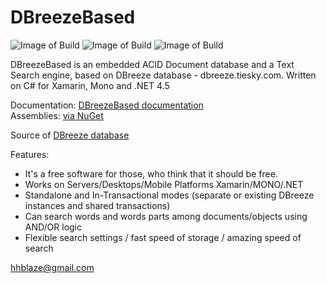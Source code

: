 DBreezeBased
=====================
![Image of Build](https://img.shields.io/badge/DBreezeBased-stable%20version%201.019-3399FF.svg) 
![Image of Build](https://img.shields.io/badge/License-BSD%203,%20FOSS-FC0574.svg) 
![Image of Build](https://img.shields.io/badge/Powered%20by-tiesky.com-1883F5.svg)

DBreezeBased is an embedded ACID Document database and a Text Search engine, based on DBreeze database - dbreeze.tiesky.com. Written on C# for Xamarin, Mono and .NET 4.5


Documentation: <a href = 'https://docs.google.com/document/d/1YHhu9bteua50YEY1sZNv9VlQfypiQe7buRb7z8-FLyg/pub'  target='_blank'>DBreezeBased documentation</a>
</br> 
Assemblies: <a href = 'https://www.nuget.org/packages/DBreezeBased/'  target='_blank'>via NuGet</a> 


Source of <a href = 'https://github.com/hhblaze/DBreeze'  target='_blank'>DBreeze database</a>


Features:

- It's a free software for those, who think that it should be free.
- Works on Servers/Desktops/Mobile Platforms Xamarin/MONO/.NET
- Standalone and In-Transactional modes (separate or existing DBreeze instances and shared transactions)
- Can search words and words parts among documents/objects using AND/OR logic
- Flexible search settings / fast speed of storage / amazing speed of search


hhblaze@gmail.com
